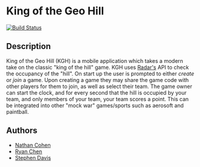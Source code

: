 # King of the Geo Hill
[![Build Status](https://travis-ci.com/nathancohen4299/king-of-the-geo-hill.svg?token=YTymvsBsp1VCM1vjvjyU&branch=master)](https://travis-ci.com/nathancohen4299/king-of-the-geo-hill)

## Description
King of the Geo Hill (KGH) is a mobile application which takes a modern take on the classic "king of the hill" game. KGH uses [Radar's](https://radar.io/) API to check the occupancy of the "hill". On start up the user is prompted to either *create* or *join* a game. Upon creating a game they may share the game code with other players for them to join, as well as select their team. The game owner can start the clock, and for every second that the hill is occupied by your team, and only members of your team, your team scores a point. This can be integrated into other "mock war" games/sports such as aerosoft and paintball.

## Authors
* [Nathan Cohen](https://github.com/nathancohen4299)
* [Ryan Chen](https://github.com/fatcat2)
* [Stephen Davis](https://github.com/stephend017)
